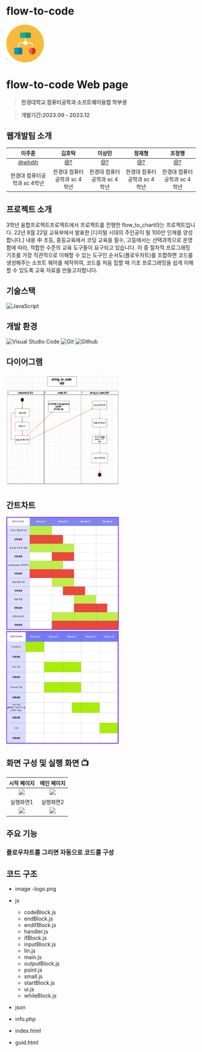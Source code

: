 # flow-to-code
<img src="logo.png" width="100" height="100"/>

# flow-to-code Web page
> **한경대학교 컴퓨터공학과 소프트웨어융합 학부생**

> **개발기간:2023.09 - 2023.12**

## 웹개발팀 소개
|      이주훈       |       김호탁      |       이상민     |      정재형      |       조정행       |
| :-------------: | :-------------: | :-------------: | :-------------: | :-------------: |
|   [@whdjh](https://github.com/whdjh)   |    [@?](깃허브주소)  | [@?](깃허브주소) | [@?](깃허브주소) | [@?](깃허브주소) |
| 한경대 컴퓨터공학과 sc 4학년 | 한경대 컴퓨터공학과 sc 4학년 | 한경대 컴퓨터공학과 sc 4학년 | 한경대 컴퓨터공학과 sc 4학년 | 한경대 컴퓨터공학과 sc 4학년 |

## 프로젝트 소개
3학년 융합프로젝트프로젝트에서 프로젝트를 진행한 flow_to_chart라는 프로젝트입니다. 
22년 8월 22일 교육부에서 발표한 [디지털 시대의 주인공이 될 100만 인재를 양성합니다.] 내용 中 초등, 중등교육에서 코딩 교육을 필수, 고등에서는 선택과목으로
운영함에 따라, 적합한 수준의 교육 도구들이 요구되고 있습니다. 이 중 절차적 프로그래밍 기초를 가장 직관적으로 이해할 수 있는 도구인 순서도(플로우차트)를 조합하면 
코드를 생성해주는 소프트 웨어를 제작하여, 코드를 처음 접할 때 기초 프로그래밍을 쉽게 이해할 수 있도록 교육 자료를 만들고자합니다.

## 기술스택
![JavaScript](https://img.shields.io/badge/JavaScript-F7DF1E?style=for-the-badge&logo=Javascript&logoColor=white)

## 개발 환경
![Visual Studio Code](https://img.shields.io/badge/Visual%20Studio%20Code-007ACC?style=for-the-badge&logo=Visual%20Studio%20Code&logoColor=white)
![Git](https://img.shields.io/badge/Git-F05032?style=for-the-badge&logo=Git&logoColor=white)
![Github](https://img.shields.io/badge/GitHub-181717?style=for-the-badge&logo=GitHub&logoColor=white)             

## 다이어그램
<img src="image/diagram.png" width="300" height="300"/>

## 간트차트
<img src="image/mid.png" width="300" height="300"/>
<img src="image/fianl.png" width="300" height="300"/>

## 화면 구성 및 실행 화면 📺
| 시작 페이지 | 메인 페이지 |
| :-------------------------------------------: | :------------: |
| <img width="329" src="주소입력"/> | <img width="329" src="주소입력"/> |  
| 실행화면1 | 실행화면2 |  
| <img width="329" src="주소입력"/> | <img width="329" src="주소입력"/> |

## 주요 기능

### 플로우차트를 그리면 자동으로 코드를 구성

## 코드 구조
* image
  -logo.png
  
* js
  - codeBlock.js
  - endBlock.js
  - endifBlock.js
  - handler.js
  - ifBlock.js
  - inputBlock.js
  - lin.js
  - main.js
  - outputBlock.js
  - point.js
  - small.js
  - startBlock.js
  - ui.js
  - whileBlock.js

* json
  
* info.php
  
* index.html

* guid.html
